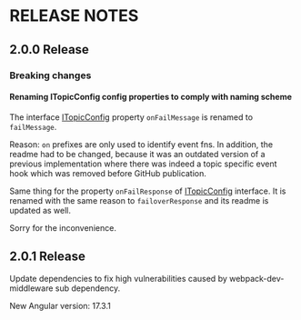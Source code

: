 # RELEASE NOTES
## 2.0.0 Release
### Breaking changes
#### Renaming ITopicConfig config properties to comply with naming scheme
The interface [ITopicConfig][topicConfig] property <code>onFailMessage</code> is renamed to <code>failMessage</code>. 

Reason: <code>on</code> prefixes are only used to identify event fns. In addition, the readme had to be changed,
because it was an outdated version of a previous implementation where there was indeed a topic specific event hook which
was removed before GitHub publication.

Same thing for the property <code>onFailResponse</code> of [ITopicConfig][topicConfig] interface.
It is renamed with the same reason to <code>failoverResponse</code> and
its readme is updated as well.

Sorry for the inconvenience.

## 2.0.1 Release
Update dependencies to fix high vulnerabilities caused by webpack-dev-middleware sub dependency.

New Angular version: 17.3.1


[topicConfig]: projects/resilient-http-client/src/lib/model/type/resilience.rx-operator.type.ts
